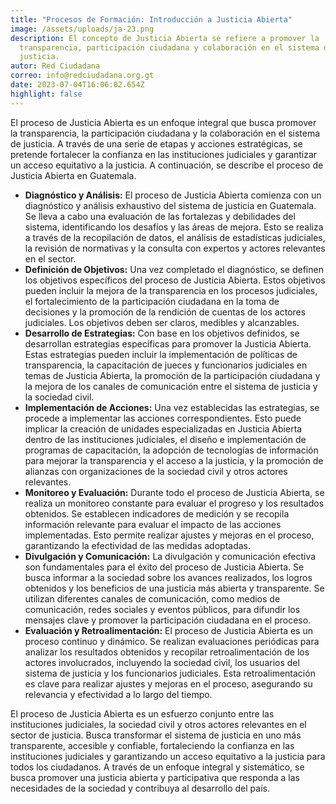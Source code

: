 ```yaml
---
title: "Procesos de Formación: Introducción a Justicia Abierta"
image: /assets/uploads/ja-23.png
description: El concepto de Justicia Abierta se refiere a promover la
  transparencia, participación ciudadana y colaboración en el sistema de
  justicia.
autor: Red Ciudadana
correo: info@redciudadana.org.gt
date: 2023-07-04T16:06:02.654Z
highlight: false
---
```

El proceso de Justicia Abierta es un enfoque integral que busca promover la transparencia, la participación ciudadana y la colaboración en el sistema de justicia. A través de una serie de etapas y acciones estratégicas, se pretende fortalecer la confianza en las instituciones judiciales y garantizar un acceso equitativo a la justicia. A continuación, se describe el proceso de Justicia Abierta en Guatemala.

* **Diagnóstico y Análisis:** El proceso de Justicia Abierta comienza con un diagnóstico y análisis exhaustivo del sistema de justicia en Guatemala. Se lleva a cabo una evaluación de las fortalezas y debilidades del sistema, identificando los desafíos y las áreas de mejora. Esto se realiza a través de la recopilación de datos, el análisis de estadísticas judiciales, la revisión de normativas y la consulta con expertos y actores relevantes en el sector.
* **Definición de Objetivos:** Una vez completado el diagnóstico, se definen los objetivos específicos del proceso de Justicia Abierta. Estos objetivos pueden incluir la mejora de la transparencia en los procesos judiciales, el fortalecimiento de la participación ciudadana en la toma de decisiones y la promoción de la rendición de cuentas de los actores judiciales. Los objetivos deben ser claros, medibles y alcanzables.
* **Desarrollo de Estrategias:** Con base en los objetivos definidos, se desarrollan estrategias específicas para promover la Justicia Abierta. Estas estrategias pueden incluir la implementación de políticas de transparencia, la capacitación de jueces y funcionarios judiciales en temas de Justicia Abierta, la promoción de la participación ciudadana y la mejora de los canales de comunicación entre el sistema de justicia y la sociedad civil.
* **Implementación de Acciones:** Una vez establecidas las estrategias, se procede a implementar las acciones correspondientes. Esto puede implicar la creación de unidades especializadas en Justicia Abierta dentro de las instituciones judiciales, el diseño e implementación de programas de capacitación, la adopción de tecnologías de información para mejorar la transparencia y el acceso a la justicia, y la promoción de alianzas con organizaciones de la sociedad civil y otros actores relevantes.
* **Monitoreo y Evaluación:** Durante todo el proceso de Justicia Abierta, se realiza un monitoreo constante para evaluar el progreso y los resultados obtenidos. Se establecen indicadores de medición y se recopila información relevante para evaluar el impacto de las acciones implementadas. Esto permite realizar ajustes y mejoras en el proceso, garantizando la efectividad de las medidas adoptadas.
* **Divulgación y Comunicación:** La divulgación y comunicación efectiva son fundamentales para el éxito del proceso de Justicia Abierta. Se busca informar a la sociedad sobre los avances realizados, los logros obtenidos y los beneficios de una justicia más abierta y transparente. Se utilizan diferentes canales de comunicación, como medios de comunicación, redes sociales y eventos públicos, para difundir los mensajes clave y promover la participación ciudadana en el proceso.
* **Evaluación y Retroalimentación:** El proceso de Justicia Abierta es un proceso continuo y dinámico. Se realizan evaluaciones periódicas para analizar los resultados obtenidos y recopilar retroalimentación de los actores involucrados, incluyendo la sociedad civil, los usuarios del sistema de justicia y los funcionarios judiciales. Esta retroalimentación es clave para realizar ajustes y mejoras en el proceso, asegurando su relevancia y efectividad a lo largo del tiempo.

El proceso de Justicia Abierta es un esfuerzo conjunto entre las instituciones judiciales, la sociedad civil y otros actores relevantes en el sector de justicia. Busca transformar el sistema de justicia en uno más transparente, accesible y confiable, fortaleciendo la confianza en las instituciones judiciales y garantizando un acceso equitativo a la justicia para todos los ciudadanos. A través de un enfoque integral y sistemático, se busca promover una justicia abierta y participativa que responda a las necesidades de la sociedad y contribuya al desarrollo del país.